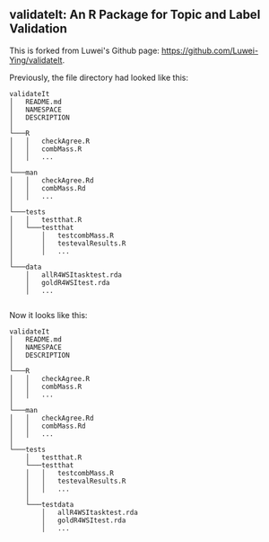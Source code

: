 ## validateIt: An R Package for Topic and Label Validation

This is forked from Luwei's Github page: https://github.com/Luwei-Ying/validateIt. 

Previously, the file directory had looked like this: 

```
validateIt
│   README.md
│   NAMESPACE
│   DESCRIPTION
│
└───R
│   │   checkAgree.R
│   │   combMass.R
│   │   ...
│   
└───man
│   │   checkAgree.Rd
│   │   combMass.Rd
│   │   ...
│    
└───tests
│   │   testthat.R
│   └───testthat
│       │   testcombMass.R
│       │   testevalResults.R
│       │   ...
│    
└───data
    │   allR4WSItasktest.rda
    │   goldR4WSItest.rda
    │   ...
    
```

Now it looks like this: 

```
validateIt
│   README.md
│   NAMESPACE
│   DESCRIPTION
│
└───R
│   │   checkAgree.R
│   │   combMass.R
│   │   ...
│   
└───man
│   │   checkAgree.Rd
│   │   combMass.Rd
│   │   ...
│    
└───tests
    │   testthat.R
    └───testthat
    │   │   testcombMass.R
    │   │   testevalResults.R
    │   │   ...
    │ 
    └───testdata
        │   allR4WSItasktest.rda
        │   goldR4WSItest.rda
        │   ...
    
```
